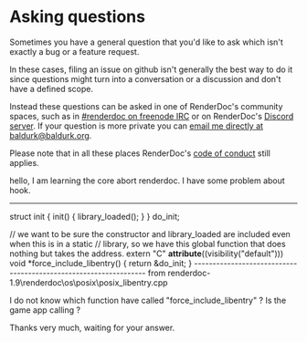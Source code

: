 # Asking questions

Sometimes you have a general question that you'd like to ask which isn't exactly a bug or a feature request.

In these cases, filing an issue on github isn't generally the best way to do it since questions might turn into a conversation or a discussion and don't have a defined scope.

Instead these questions can be asked in one of RenderDoc's community spaces, such as in [#renderdoc on freenode IRC](https://kiwiirc.com/client/irc.freenode.net/#renderdoc) or on RenderDoc's [Discord server](https://discord.gg/ahq6yRB). If your question is more private you can [email me directly at baldurk@baldurk.org](mailto:baldurk@baldurk.org).

Please note that in all these places RenderDoc's [code of conduct](../CODE_OF_CONDUCT.md) still applies.

hello, I am learning the core abort renderdoc.  I have some problem about hook. 

------------------------------------------------------------------------

struct init
{
  init() { library_loaded(); }
} do_init;

// we want to be sure the constructor and library_loaded are included even when this is in a static
// library, so we have this global function that does nothing but takes the address.
extern "C" __attribute__((visibility("default"))) void *force_include_libentry()
{
  return &do_init;
}
----------------------------------------------------------------- from renderdoc-1.9\renderdoc\os\posix\posix_libentry.cpp

I do not know which function have called "force_include_libentry" ?  Is the game app calling ?

Thanks very much, waiting for your answer.
